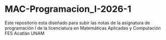 # MAC-Programacion_I-2026-1  
Este repositorio esta diseñado para subir las notas de la asignatura de programación I de la licenciatura en Matemáticas Aplicadas y Computación FES Acatlán UNAM 
